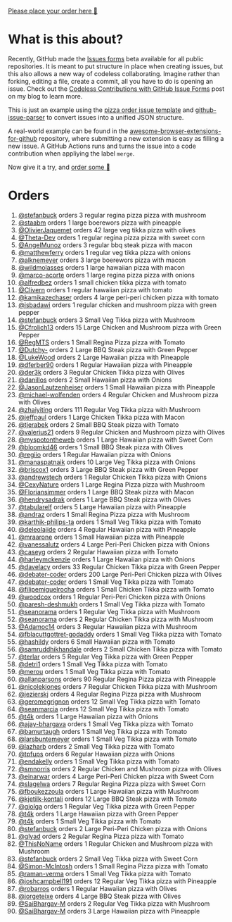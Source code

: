 [Please place your order here :pizza:](https://github.com/stefanbuck/ristorante/issues/new?assignees=&labels=order&template=order-pizza.yml&title=Order+Pizza)

# What is this about? 

Recently, GitHub made the [Issues forms](https://github.blog/changelog/2021-06-23-issues-forms-beta-for-public-repositories/) beta available for all public repositories. It is meant to put structure in place when creating issues, but this also allows a new way of codeless collaborating. Imagine rather than forking, editing a file, create a commit, all you have to do is opening an issue. Check out the [Codeless Contributions with GitHub Issue Forms](https://stefanbuck.com/blog/codeless-contributions-with-github-issue-forms) post on my blog to learn more.

This is just an example using the [pizza order issue template](https://github.com/stefanbuck/ristorante/blob/main/.github/ISSUE_TEMPLATE/order-pizza.yml) and [github-issue-parser](https://github.com/stefanbuck/github-issue-parser) to convert issues into a unified JSON structure. 

A real-world example can be found in the [awesome-browser-extensions-for-github](https://github.com/stefanbuck/awesome-browser-extensions-for-github/issues/new?assignees=&labels=submit&template=submit-extension.yml&title=Submit+new+extension) repository, where submitting a new extension is easy as filling a new issue. A GitHub Actions runs and turns the issue into a code contribution when appliying the label `merge`.

Now give it a try, and [order some :pizza:](https://github.com/stefanbuck/ristorante/issues/new?assignees=&labels=order&template=order-pizza.yml&title=Order+Pizza)

# Orders

1. [@stefanbuck](https://github.com/stefanbuck) orders 3 regular regina pizza pizza with mushroom
1. [@staabm](https://github.com/staabm) orders 1 large boerewors pizza with pineapple
1. [@OlivierJaquemet](https://github.com/OlivierJaquemet) orders 42 large veg tikka pizza with olives
1. [@Theta-Dev](https://github.com/Theta-Dev) orders 1 regular regina pizza pizza with sweet corn
1. [@AngelMunoz](https://github.com/AngelMunoz) orders 3 regular bbq steak pizza with macon
1. [@matthewferry](https://github.com/matthewferry) orders 1 regular veg tikka pizza with onions
1. [@alknemeyer](https://github.com/alknemeyer) orders 3 large boerewors pizza with macon
1. [@wildmolasses](https://github.com/wildmolasses) orders 1 large hawaiian pizza with macon
1. [@marco-acorte](https://github.com/marco-acorte) orders 1 large regina pizza pizza with onions
1. [@alfredbez](https://github.com/alfredbez) orders 1 small chicken tikka pizza with tomato
1. [@Clivern](https://github.com/Clivern) orders 1 regular hawaiian pizza with tomato
1. [@kamikazechaser](https://github.com/kamikazechaser) orders 4 large peri-peri chicken pizza with tomato
1. [@isbadawi](https://github.com/isbadawi) orders 1 regular chicken and mushroom pizza with green pepper
1. [@stefanbuck](https://github.com/stefanbuck) orders 3 Small Veg Tikka pizza with Mushroom
1. [@Cfrolich13](https://github.com/Cfrolich13) orders 15 Large Chicken and Mushroom pizza with Green Pepper
1. [@RegMTS](https://github.com/RegMTS) orders 1 Small Regina Pizza pizza with Tomato
1. [@Dutchy-](https://github.com/Dutchy-) orders 2 Large BBQ Steak pizza with Green Pepper
1. [@LukeWood](https://github.com/LukeWood) orders 2 Large Hawaiian pizza with Pineapple
1. [@dferber90](https://github.com/dferber90) orders 1 Regular Hawaiian pizza with Pineapple
1. [@der3k](https://github.com/der3k) orders 3 Regular Chicken Tikka pizza with Olives
1. [@danillos](https://github.com/danillos) orders 2 Small Hawaiian pizza with Onions
1. [@JasonLautzenheiser](https://github.com/JasonLautzenheiser) orders 1 Small Hawaiian pizza with Pineapple
1. [@michael-wolfenden](https://github.com/michael-wolfenden) orders 4 Regular Chicken and Mushroom pizza with Olives
1. [@zhaiyiting](https://github.com/zhaiyiting) orders 111 Regular Veg Tikka pizza with Mushroom
1. [@jeffpaul](https://github.com/jeffpaul) orders 1 Large Chicken Tikka pizza with Macon
1. [@tjerabek](https://github.com/tjerabek) orders 2 Small BBQ Steak pizza with Tomato
1. [@valerius21](https://github.com/valerius21) orders 9 Regular Chicken and Mushroom pizza with Olives
1. [@myspotontheweb](https://github.com/myspotontheweb) orders 1 Large Hawaiian pizza with Sweet Corn
1. [@bloomkd46](https://github.com/bloomkd46) orders 1 Small BBQ Steak pizza with Olives
1. [@regiio](https://github.com/regiio) orders 1 Regular Hawaiian pizza with Onions
1. [@manaspatnaik](https://github.com/manaspatnaik) orders 10 Large Veg Tikka pizza with Onions
1. [@briscox1](https://github.com/briscox1) orders 3 Large BBQ Steak pizza with Green Pepper
1. [@andrewstech](https://github.com/andrewstech) orders 1 Regular Chicken Tikka pizza with Onions
1. [@CexyNature](https://github.com/CexyNature) orders 1 Large Regina Pizza pizza with Mushroom
1. [@Floriansimmer](https://github.com/Floriansimmer) orders 1 Large BBQ Steak pizza with Macon
1. [@hendrysadrak](https://github.com/hendrysadrak) orders 1 Large BBQ Steak pizza with Olives
1. [@tabularelf](https://github.com/tabularelf) orders 5 Large Hawaiian pizza with Pineapple
1. [@andraz](https://github.com/andraz) orders 1 Small Regina Pizza pizza with Mushroom
1. [@karthik-philips-ta](https://github.com/karthik-philips-ta) orders 1 Small Veg Tikka pizza with Tomato
1. [@deleolajide](https://github.com/deleolajide) orders 4 Regular Hawaiian pizza with Pineapple
1. [@mraarone](https://github.com/mraarone) orders 1 Small Hawaiian pizza with Pineapple
1. [@vanessalutz](https://github.com/vanessalutz) orders 4 Large Peri-Peri Chicken pizza with Onions
1. [@caseyg](https://github.com/caseyg) orders 2 Regular Hawaiian pizza with Tomato
1. [@harleymckenzie](https://github.com/harleymckenzie) orders 1 Large Hawaiian pizza with Onions
1. [@davelacy](https://github.com/davelacy) orders 33 Regular Chicken Tikka pizza with Green Pepper
1. [@debater-coder](https://github.com/debater-coder) orders 200 Large Peri-Peri Chicken pizza with Olives
1. [@debater-coder](https://github.com/debater-coder) orders 1 Small Veg Tikka pizza with Tomato
1. [@filipemiguelrocha](https://github.com/filipemiguelrocha) orders 1 Small Chicken Tikka pizza with Tomato
1. [@woodcox](https://github.com/woodcox) orders 1 Regular Peri-Peri Chicken pizza with Onions
1. [@paresh-deshmukh](https://github.com/paresh-deshmukh) orders 1 Small Veg Tikka pizza with Tomato
1. [@seanorama](https://github.com/seanorama) orders 1 Regular Veg Tikka pizza with Mushroom
1. [@seanorama](https://github.com/seanorama) orders 2 Regular Chicken Tikka pizza with Mushroom
1. [@Adamoc14](https://github.com/Adamoc14) orders 3 Regular Hawaiian pizza with Mushroom
1. [@fblacuttgottret-godaddy](https://github.com/fblacuttgottret-godaddy) orders 1 Small Veg Tikka pizza with Tomato
1. [@hashildy](https://github.com/hashildy) orders 6 Small Hawaiian pizza with Tomato
1. [@samruddhikhandale](https://github.com/samruddhikhandale) orders 2 Small Chicken Tikka pizza with Tomato
1. [@terlar](https://github.com/terlar) orders 5 Regular Veg Tikka pizza with Green Pepper
1. [@detri1](https://github.com/detri1) orders 1 Small Veg Tikka pizza with Tomato
1. [@merou](https://github.com/merou) orders 1 Small Veg Tikka pizza with Tomato
1. [@allanparsons](https://github.com/allanparsons) orders 90 Regular Regina Pizza pizza with Pineapple
1. [@nicolekjones](https://github.com/nicolekjones) orders 7 Regular Chicken Tikka pizza with Mushroom
1. [@jezierskj](https://github.com/jezierskj) orders 4 Regular Regina Pizza pizza with Mushroom
1. [@geromegrignon](https://github.com/geromegrignon) orders 12 Small Veg Tikka pizza with Tomato
1. [@seanmarcia](https://github.com/seanmarcia) orders 12 Small Veg Tikka pizza with Tomato
1. [@t4k](https://github.com/t4k) orders 1 Large Hawaiian pizza with Onions
1. [@ajay-bhargava](https://github.com/ajay-bhargava) orders 1 Small Veg Tikka pizza with Tomato
1. [@bamurtaugh](https://github.com/bamurtaugh) orders 1 Small Veg Tikka pizza with Tomato
1. [@larsbuntemeyer](https://github.com/larsbuntemeyer) orders 1 Small Veg Tikka pizza with Tomato
1. [@lazharb](https://github.com/lazharb) orders 2 Small Veg Tikka pizza with Tomato
1. [@tpfups](https://github.com/tpfups) orders 6 Regular Hawaiian pizza with Onions
1. [@endakelly](https://github.com/endakelly) orders 1 Small Veg Tikka pizza with Tomato
1. [@smnorris](https://github.com/smnorris) orders 2 Regular Chicken and Mushroom pizza with Olives
1. [@einarwar](https://github.com/einarwar) orders 4 Large Peri-Peri Chicken pizza with Sweet Corn
1. [@slagelwa](https://github.com/slagelwa) orders 7 Regular Regina Pizza pizza with Sweet Corn
1. [@fboukezzoula](https://github.com/fboukezzoula) orders 1 Large Hawaiian pizza with Mushroom
1. [@kjetilk-kontali](https://github.com/kjetilk-kontali) orders 12 Large BBQ Steak pizza with Tomato
1. [@gjolga](https://github.com/gjolga) orders 1 Regular Veg Tikka pizza with Green Pepper
1. [@t4k](https://github.com/t4k) orders 1 Large Hawaiian pizza with Green Pepper
1. [@t4k](https://github.com/t4k) orders 1 Small Veg Tikka pizza with Tomato
1. [@stefanbuck](https://github.com/stefanbuck) orders 2 Large Peri-Peri Chicken pizza with Onions
1. [@glyad](https://github.com/glyad) orders 2 Regular Regina Pizza pizza with Tomato
1. [@ThisNoName](https://github.com/ThisNoName) orders 1 Regular Chicken and Mushroom pizza with Mushroom
1. [@stefanbuck](https://github.com/stefanbuck) orders 2 Small Veg Tikka pizza with Sweet Corn
1. [@Simon-McIntosh](https://github.com/Simon-McIntosh) orders 1 Small Regina Pizza pizza with Tomato
1. [@raman-verma](https://github.com/raman-verma) orders 1 Small Veg Tikka pizza with Tomato
1. [@joshcampbell191](https://github.com/joshcampbell191) orders 12 Regular Veg Tikka pizza with Pineapple
1. [@robarros](https://github.com/robarros) orders 1 Regular Hawaiian pizza with Olives
1. [@jorgeteixe](https://github.com/jorgeteixe) orders 4 Large BBQ Steak pizza with Olives
1. [@SaiBhargav-M](https://github.com/SaiBhargav-M) orders 2 Regular Veg Tikka pizza with Mushroom
1. [@SaiBhargav-M](https://github.com/SaiBhargav-M) orders 3 Large Hawaiian pizza with Pineapple
